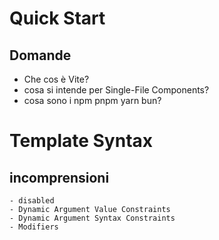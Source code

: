 # Quick Start

## Domande
- Che cos è Vite?
- cosa si intende per Single-File Components?
- cosa sono i npm pnpm yarn bun?


# Template Syntax

 ## incomprensioni 
    - disabled
    - Dynamic Argument Value Constraints 
    - Dynamic Argument Syntax Constraints 
    - Modifiers 